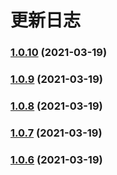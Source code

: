 # 更新日志
### [1.0.10]() (2021-03-19)

### [1.0.9]() (2021-03-19)

### [1.0.8]() (2021-03-19)

### [1.0.7]() (2021-03-19)

### [1.0.6]() (2021-03-19)

